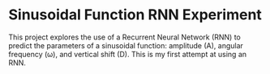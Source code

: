 # Sinusoidal Function RNN Experiment

This project explores the use of a Recurrent Neural Network (RNN) to predict the parameters of a sinusoidal function: amplitude (A), angular frequency (ω), and vertical shift (D). This is my first attempt at using an RNN.
